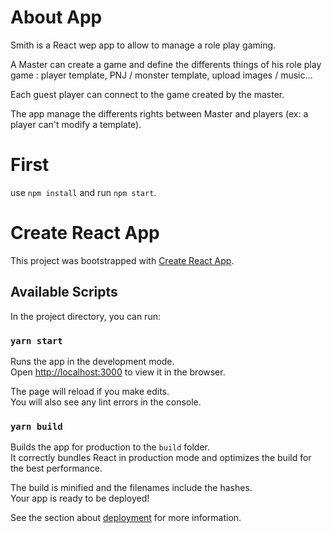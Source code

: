 # About App

Smith is a React wep app to allow to manage a role play gaming.

A Master can create a game and define the differents things of his role play game : player template, PNJ / monster template, upload images / music...

Each guest player can connect to the game created by the master.

The app manage the differents rights between Master and players (ex: a player can't modify a template).

# First

use `npm install` and run `npm start`.

# Create React App

This project was bootstrapped with [Create React App](https://github.com/facebook/create-react-app).

## Available Scripts

In the project directory, you can run:

### `yarn start`

Runs the app in the development mode.<br />
Open [http://localhost:3000](http://localhost:3000) to view it in the browser.

The page will reload if you make edits.<br />
You will also see any lint errors in the console.

### `yarn build`

Builds the app for production to the `build` folder.<br />
It correctly bundles React in production mode and optimizes the build for the best performance.

The build is minified and the filenames include the hashes.<br />
Your app is ready to be deployed!

See the section about [deployment](https://facebook.github.io/create-react-app/docs/deployment) for more information.
